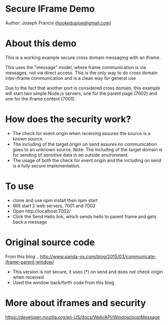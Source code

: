 # Secure IFrame Demo
Author: Joseph Francis (hookedupjoe@gmail.com)

# About this demo
This is a working example secure cross domain messaging with an iframe.

This uses the "message" model, where frame communication is via messages, not via direct access. This is the only way to do cross domain inter-iframe communication and is a clean way for general use

Due to the fact that another port is considered cross domain, this example will start two simple Node.js servers, one for the parent page (7002) and one for the iframe content (7001).

# How does the security work?
* The check for event.origin when receiving assures the source is a known source.
* The including of the target origin on send assures no communication goes to an unknown source.  Note: The including of the target domain is for sending of sensitive data in an outside environment. 
* The usage of both the check for event.origin and the including on send is a fully secure implementation.

# To use
* clone and use npm install then npm start
* Will start 2 web servers, 7001 and 7002
* Open http://localhost:7002/
* Click the Send Hello link, which sends hello to parent frame and gets back a message

# Original source code
From this blog ..
http://www.panda-os.com/blog/2015/03/communicate-iframe-parent-window/
* This version is not secure, it uses (*) on send and does not check origin when received
* Used the window back/forth code from this blog

# More about iframes and security
https://developer.mozilla.org/en-US/docs/Web/API/Window/postMessage
